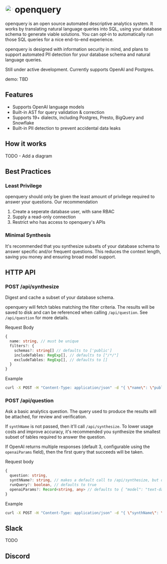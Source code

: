 # <img style="background:white; border-radius: 12px;" src="https://user-images.githubusercontent.com/12688453/229330427-fc12979a-443d-43c7-8e3f-2938cd5e3b78.png"  width="24" height="24"> openquery

openquery is an open source automated descriptive analytics system. It works by translating natural language queries into SQL, using your database schema to generate viable solutions. You can opt-in to automatically run those SQL queries for a nice end-to-end experience.

openquery is designed with information security in mind, and plans to support automated PII detection for your database schema and natural language queries.

Still under active development. Currently supports OpenAI and Postgres.

demo: TBD

## Features

- Supports OpenAI language models
- Built-in AST for query validation & correction
- Supports 19+ dialects, including Postgres, Presto, BigQuery and Snowflake
- Built-in PII detection to prevent accidental data leaks

## How it works

TODO - Add a diagram

## Best Practices

### Least Privilege

openquery should only be given the least amount of privilege required to answer your questions. Our recommendation

1. Create a seperate database user, with sane RBAC
2. Supply a read-only connection
3. Restrict who has access to openquery's APIs

### Minimal Synthesis

It's recommended that you synthesize subsets of your database schema to answer specific and/or frequent questions. This reduces the context length, saving you money and ensuring broad model support. 

## HTTP API 

### POST /api/synthesize 

Digest and cache a subset of your database schema. 

openquery will fetch tables matching the filter criteria. The results will be saved to disk and can be referenced when calling `/api/question`. See `/api/question` for more details.

Request Body

```typescript
{
  name: string, // must be unique 
  filters?: {
    schemas?: string[] // defaults to ['public']
    includeTables: RegExp[], // defaults to ["/*/"]
    excludeTables: RegExp[], // defaults to [] 
  }
}
```

Example
```sh
curl -X POST -H "Content-Type: application/json" -d "{ \"name\": \"public\" }" http://localhost:3000/api/synthesize
```

### POST /api/question

Ask a basic analytics question. The query used to produce the results will be attached, for review and verification.

If `synthName` is not passed, then it'll call `/api/synthesize`. To lower usage costs and improve accuracy, it's recommended you synthesize the smallest subset of tables required to answer the question.

If OpenAI returns multiple responses (default 3, configurable using the `openaiParams` field), then the first query that succeeds will be taken.

Request body

```typescript
{
  question: string,
  synthName?: string, // makes a default call to /api/synthesize, but doesn't persist the result.
  runQuery?: boolean, // defaults to true 
  openaiParams?: Record<string, any> // defaults to { "model": "text-davinci-003", "temperature": 1, "n": 3, "max_tokens": 32 } 
}
```

Example

```sh
curl -X POST -H "Content-Type: application/json" -d "{ \"synthName\": \"public-schemas\", \"question\": \"How many employees were hired in 2003?\" }" http://localhost:3000/api/question
```

## Slack

TODO

## Discord
